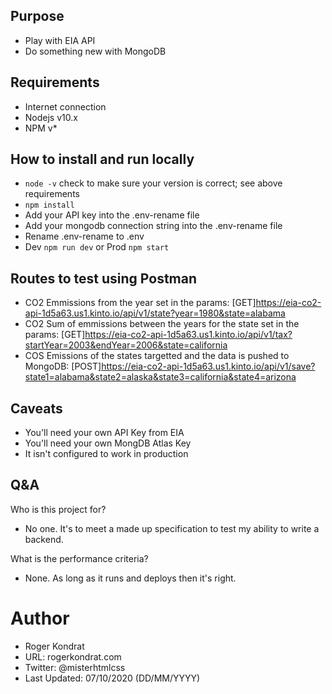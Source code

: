 ## Purpose

- Play with EIA API
- Do something new with MongoDB

## Requirements

- Internet connection
- Nodejs v10.x
- NPM v\*

## How to install and run locally

- `node -v` check to make sure your version is correct; see above requirements
- `npm install`
- Add your API key into the .env-rename file
- Add your mongodb connection string into the .env-rename file
- Rename .env-rename to .env
- Dev `npm run dev` or Prod `npm start`

## Routes to test using Postman

- CO2 Emmissions from the year set in the params: [GET]https://eia-co2-api-1d5a63.us1.kinto.io/api/v1/state?year=1980&state=alabama
- CO2 Sum of emmissions between the years for the state set in the params: [GET]https://eia-co2-api-1d5a63.us1.kinto.io/api/v1/tax?startYear=2003&endYear=2006&state=california
- COS Emissions of the states targetted and the data is pushed to MongoDB: [POST]https://eia-co2-api-1d5a63.us1.kinto.io/api/v1/save?state1=alabama&state2=alaska&state3=california&state4=arizona

## Caveats

- You'll need your own API Key from EIA
- You'll need your own MongDB Atlas Key
- It isn't configured to work in production

## Q&A

Who is this project for?

- No one. It's to meet a made up specification to test my ability to write a backend.

What is the performance criteria?

- None. As long as it runs and deploys then it's right.

# Author

- Roger Kondrat
- URL: rogerkondrat.com
- Twitter: @misterhtmlcss
- Last Updated: 07/10/2020 (DD/MM/YYYY)
